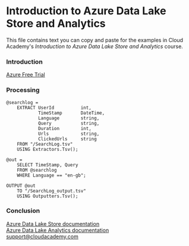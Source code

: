 # Introduction to Azure Data Lake Store and Analytics
This file contains text you can copy and paste for the examples in Cloud Academy's _Introduction to Azure Data Lake Store and Analytics_ course.  

### Introduction
[Azure Free Trial](https://azure.microsoft.com/free) 

### Processing
```
@searchlog = 
    EXTRACT UserId          int, 
            TimeStamp       DateTime, 
            Language        string, 
            Query           string, 
            Duration        int, 
            Urls            string, 
            ClickedUrls     string
    FROM "/SearchLog.tsv"
    USING Extractors.Tsv();

@out = 
    SELECT TimeStamp, Query
    FROM @searchlog
    WHERE Language == "en-gb";

OUTPUT @out 
    TO "/SearchLog_output.tsv"
    USING Outputters.Tsv();
```

### Conclusion
[Azure Data Lake Store documentation](https://docs.microsoft.com/azure/data-lake-store)  
[Azure Data Lake Analytics documentation](https://docs.microsoft.com/azure/data-lake-analytics)  
support@cloudacademy.com
